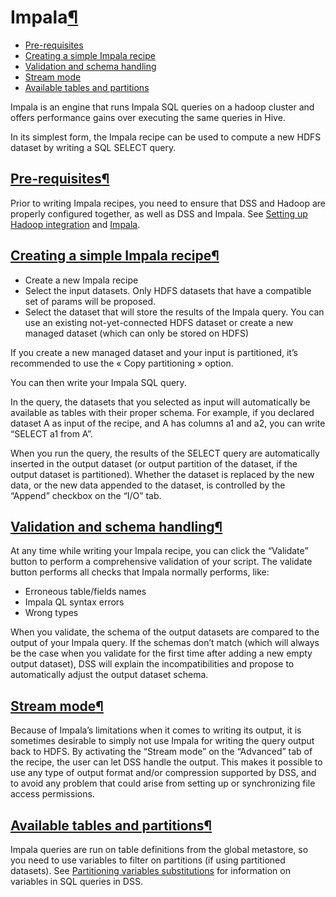 Impala[¶](#impala "Permalink to this heading")
==============================================



* [Pre\-requisites](#pre-requisites)
* [Creating a simple Impala recipe](#creating-a-simple-impala-recipe)
* [Validation and schema handling](#validation-and-schema-handling)
* [Stream mode](#stream-mode)
* [Available tables and partitions](#available-tables-and-partitions)



Impala is an engine that runs Impala SQL queries on a hadoop cluster and offers performance gains over executing the same queries in Hive.


In its simplest form, the Impala recipe can be used to compute a new HDFS dataset by writing a SQL SELECT query.



[Pre\-requisites](#id1)[¶](#pre-requisites "Permalink to this heading")
-----------------------------------------------------------------------


Prior to writing Impala recipes, you need to ensure that DSS and Hadoop are properly configured together, as well as DSS and Impala. See [Setting up Hadoop integration](../hadoop/installation.html) and [Impala](../hadoop/impala.html).




[Creating a simple Impala recipe](#id2)[¶](#creating-a-simple-impala-recipe "Permalink to this heading")
--------------------------------------------------------------------------------------------------------


* Create a new Impala recipe
* Select the input datasets. Only HDFS datasets that have a compatible set of params will be proposed.
* Select the dataset that will store the results of the Impala query. You can use an existing not\-yet\-connected HDFS dataset or create a new managed dataset (which can only be stored on HDFS)


If you create a new managed dataset and your input is partitioned, it’s recommended to use the « Copy partitioning » option.


You can then write your Impala SQL query.


In the query, the datasets that you selected as input will automatically be available as tables with their proper schema.
For example, if you declared dataset A as input of the recipe, and A has columns a1 and a2, you can write “SELECT a1 from A”.


When you run the query, the results of the SELECT query are automatically inserted in the output dataset (or output partition of the dataset, if the output dataset is partitioned). Whether the dataset is replaced by the new data, or the new data appended to the dataset, is controlled by the “Append” checkbox on the “I/O” tab.




[Validation and schema handling](#id3)[¶](#validation-and-schema-handling "Permalink to this heading")
------------------------------------------------------------------------------------------------------


At any time while writing your Impala recipe, you can click the “Validate” button to perform a comprehensive validation of your script. The validate button performs all checks that Impala normally performs, like:


* Erroneous table/fields names
* Impala QL syntax errors
* Wrong types


When you validate, the schema of the output datasets are compared to the output of your Impala query. If the schemas don’t match (which will always be the case when you validate for the first time after adding a new empty output dataset), DSS will explain the incompatibilities and propose to automatically adjust the output dataset schema.




[Stream mode](#id4)[¶](#stream-mode "Permalink to this heading")
----------------------------------------------------------------


Because of Impala’s limitations when it comes to writing its output, it is sometimes desirable to simply not use Impala for writing the query output back to HDFS. By activating the “Stream mode” on the “Advanced” tab of the recipe, the user can let DSS handle the output. This makes it possible to use any type of output format and/or compression supported by DSS, and to avoid any problem that could arise from setting up or synchronizing file access permissions.




[Available tables and partitions](#id5)[¶](#available-tables-and-partitions "Permalink to this heading")
--------------------------------------------------------------------------------------------------------


Impala queries are run on table definitions from the global metastore, so you need to use variables to filter on partitions (if using partitioned datasets). See [Partitioning variables substitutions](../partitions/variables.html) for information on variables in SQL queries in DSS.
